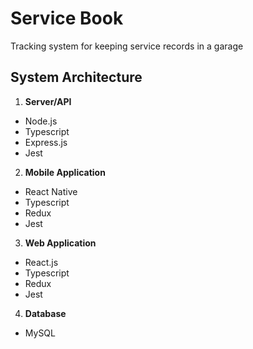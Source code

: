 # Service Book
Tracking system for keeping service records in a garage

## System Architecture
1. **Server/API**
  * Node.js
  * Typescript
  * Express.js
  * Jest
    
2. **Mobile Application**
  * React Native
  * Typescript
  * Redux
  * Jest
    
3. **Web Application**
  * React.js
  * Typescript
  * Redux
  * Jest
   
4. **Database**
  * MySQL
